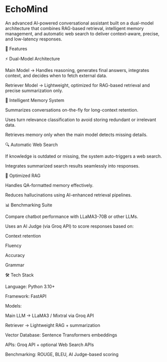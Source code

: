 # EchoMind
An advanced AI-powered conversational assistant built on a dual-model architecture that combines RAG-based retrieval, intelligent memory management, and automatic web search to deliver context-aware, precise, and low-latency responses.

🚀 Features

⚡ Dual-Model Architecture

Main Model → Handles reasoning, generates final answers, integrates context, and decides when to fetch external data.

Retriever Model → Lightweight, optimized for RAG-based retrieval and precise summarization only.

🧠 Intelligent Memory System

Summarizes conversations on-the-fly for long-context retention.

Uses turn relevance classification to avoid storing redundant or irrelevant data.

Retrieves memory only when the main model detects missing details.

🔍 Automatic Web Search

If knowledge is outdated or missing, the system auto-triggers a web search.

Integrates summarized search results seamlessly into responses.

🎯 Optimized RAG

Handles QA-formatted memory effectively.

Reduces hallucinations using AI-enhanced retrieval pipelines.

📊 Benchmarking Suite

Compare chatbot performance with LLaMA3-70B or other LLMs.

Uses an AI Judge (via Groq API) to score responses based on:

Context retention

Fluency

Accuracy

Grammar


🛠️ Tech Stack

Language: Python 3.10+

Framework: FastAPI

Models:

Main LLM → LLaMA3 / Mixtral via Groq API

Retriever → Lightweight RAG + summarization

Vector Database: Sentence Transformers embeddings

APIs: Groq API + optional Web Search APIs

Benchmarking: ROUGE, BLEU, AI Judge-based scoring
